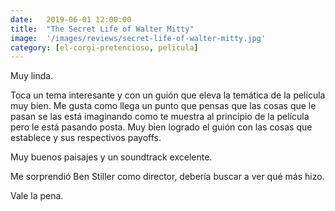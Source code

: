 ```yaml
---
date:   2019-06-01 12:00:00
title:  "The Secret Life of Walter Mitty"
image:  '/images/reviews/secret-life-of-walter-mitty.jpg'
category: [el-corgi-pretencioso, pelicula]
---
```

Muy linda.

Toca un tema interesante y con un guión que eleva la temática de la película muy bien. Me gusta como llega un punto que pensas que las cosas que le pasan se las está imaginando como te muestra al principio de la película pero le está pasando posta. Muy bien logrado el guión con las cosas que establece y sus respectivos payoffs.

Muy buenos paisajes y un soundtrack excelente.

Me sorprendió Ben Stiller como director, debería buscar a ver qué más hizo.

Vale la pena.